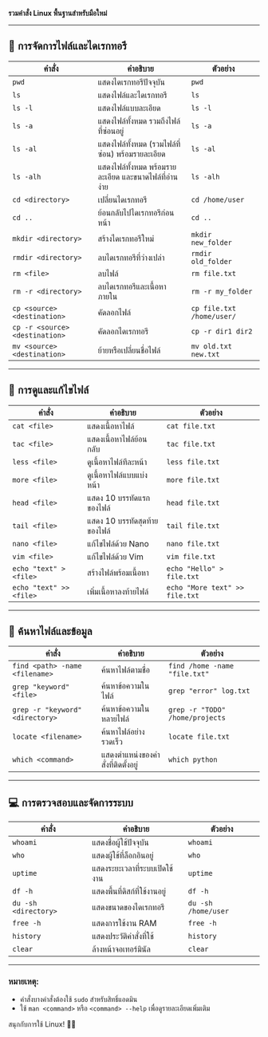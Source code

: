 **รวมคำสั่ง Linux พื้นฐานสำหรับมือใหม่**

---

## **📂 การจัดการไฟล์และไดเรกทอรี**
| คำสั่ง | คำอธิบาย | ตัวอย่าง |
|---------|------------|-----------|
| `pwd` | แสดงไดเรกทอรีปัจจุบัน | `pwd` |
| `ls` | แสดงไฟล์และไดเรกทอรี | `ls` |
| `ls -l` | แสดงไฟล์แบบละเอียด | `ls -l` |
| `ls -a` | แสดงไฟล์ทั้งหมด รวมถึงไฟล์ที่ซ่อนอยู่ | `ls -a` |
| `ls -al` | แสดงไฟล์ทั้งหมด (รวมไฟล์ที่ซ่อน) พร้อมรายละเอียด | `ls -al` |
| `ls -alh` | แสดงไฟล์ทั้งหมด พร้อมรายละเอียด และขนาดไฟล์ที่อ่านง่าย | `ls -alh` |
| `cd <directory>` | เปลี่ยนไดเรกทอรี | `cd /home/user` |
| `cd ..` | ย้อนกลับไปไดเรกทอรีก่อนหน้า | `cd ..` |
| `mkdir <directory>` | สร้างไดเรกทอรีใหม่ | `mkdir new_folder` |
| `rmdir <directory>` | ลบไดเรกทอรีที่ว่างเปล่า | `rmdir old_folder` |
| `rm <file>` | ลบไฟล์ | `rm file.txt` |
| `rm -r <directory>` | ลบไดเรกทอรีและเนื้อหาภายใน | `rm -r my_folder` |
| `cp <source> <destination>` | คัดลอกไฟล์ | `cp file.txt /home/user/` |
| `cp -r <source> <destination>` | คัดลอกไดเรกทอรี | `cp -r dir1 dir2` |
| `mv <source> <destination>` | ย้ายหรือเปลี่ยนชื่อไฟล์ | `mv old.txt new.txt` |

---

## **📝 การดูและแก้ไขไฟล์**
| คำสั่ง | คำอธิบาย | ตัวอย่าง |
|---------|------------|-----------|
| `cat <file>` | แสดงเนื้อหาไฟล์ | `cat file.txt` |
| `tac <file>` | แสดงเนื้อหาไฟล์ย้อนกลับ | `tac file.txt` |
| `less <file>` | ดูเนื้อหาไฟล์ทีละหน้า | `less file.txt` |
| `more <file>` | ดูเนื้อหาไฟล์แบบแบ่งหน้า | `more file.txt` |
| `head <file>` | แสดง 10 บรรทัดแรกของไฟล์ | `head file.txt` |
| `tail <file>` | แสดง 10 บรรทัดสุดท้ายของไฟล์ | `tail file.txt` |
| `nano <file>` | แก้ไขไฟล์ด้วย Nano | `nano file.txt` |
| `vim <file>` | แก้ไขไฟล์ด้วย Vim | `vim file.txt` |
| `echo "text" > <file>` | สร้างไฟล์พร้อมเนื้อหา | `echo "Hello" > file.txt` |
| `echo "text" >> <file>` | เพิ่มเนื้อหาลงท้ายไฟล์ | `echo "More text" >> file.txt` |

---

## **🔎 ค้นหาไฟล์และข้อมูล**
| คำสั่ง | คำอธิบาย | ตัวอย่าง |
|---------|------------|-----------|
| `find <path> -name <filename>` | ค้นหาไฟล์ตามชื่อ | `find /home -name "file.txt"` |
| `grep "keyword" <file>` | ค้นหาข้อความในไฟล์ | `grep "error" log.txt` |
| `grep -r "keyword" <directory>` | ค้นหาข้อความในหลายไฟล์ | `grep -r "TODO" /home/projects` |
| `locate <filename>` | ค้นหาไฟล์อย่างรวดเร็ว | `locate file.txt` |
| `which <command>` | แสดงตำแหน่งของคำสั่งที่ติดตั้งอยู่ | `which python` |

---

## **💻 การตรวจสอบและจัดการระบบ**
| คำสั่ง | คำอธิบาย | ตัวอย่าง |
|---------|------------|-----------|
| `whoami` | แสดงชื่อผู้ใช้ปัจจุบัน | `whoami` |
| `who` | แสดงผู้ใช้ที่ล็อกอินอยู่ | `who` |
| `uptime` | แสดงระยะเวลาที่ระบบเปิดใช้งาน | `uptime` |
| `df -h` | แสดงพื้นที่ดิสก์ที่ใช้งานอยู่ | `df -h` |
| `du -sh <directory>` | แสดงขนาดของไดเรกทอรี | `du -sh /home/user` |
| `free -h` | แสดงการใช้งาน RAM | `free -h` |
| `history` | แสดงประวัติคำสั่งที่ใช้ | `history` |
| `clear` | ล้างหน้าจอเทอร์มินัล | `clear` |

---

### **หมายเหตุ:**
- คำสั่งบางคำสั่งต้องใช้ `sudo` สำหรับสิทธิ์แอดมิน
- ใช้ `man <command>` หรือ `<command> --help` เพื่อดูรายละเอียดเพิ่มเติม

สนุกกับการใช้ Linux! 🤖🐧

